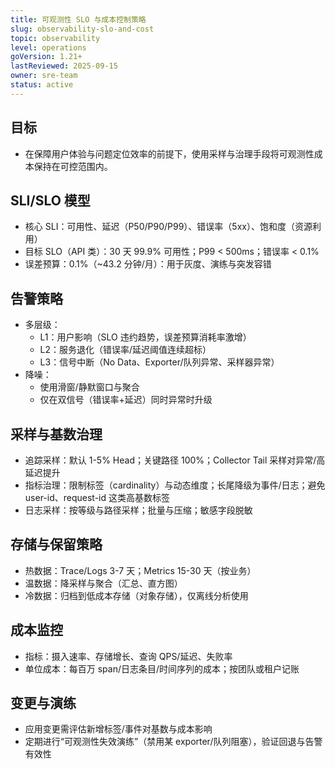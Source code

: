 ```yaml
---
title: 可观测性 SLO 与成本控制策略
slug: observability-slo-and-cost
topic: observability
level: operations
goVersion: 1.21+
lastReviewed: 2025-09-15
owner: sre-team
status: active
---
```


## 目标

- 在保障用户体验与问题定位效率的前提下，使用采样与治理手段将可观测性成本保持在可控范围内。

## SLI/SLO 模型

- 核心 SLI：可用性、延迟（P50/P90/P99）、错误率（5xx）、饱和度（资源利用）
- 目标 SLO（API 类）：30 天 99.9% 可用性；P99 < 500ms；错误率 < 0.1%
- 误差预算：0.1%（~43.2 分钟/月）：用于灰度、演练与突发容错

## 告警策略

- 多层级：
  - L1：用户影响（SLO 违约趋势，误差预算消耗率激增）
  - L2：服务退化（错误率/延迟阈值连续超标）
  - L3：信号中断（No Data、Exporter/队列异常、采样器异常）
- 降噪：
  - 使用滑窗/静默窗口与聚合
  - 仅在双信号（错误率+延迟）同时异常时升级

## 采样与基数治理

- 追踪采样：默认 1-5% Head；关键路径 100%；Collector Tail 采样对异常/高延迟提升
- 指标治理：限制标签（cardinality）与动态维度；长尾降级为事件/日志；避免 user-id、request-id 这类高基数标签
- 日志采样：按等级与路径采样；批量与压缩；敏感字段脱敏

## 存储与保留策略

- 热数据：Trace/Logs 3-7 天；Metrics 15-30 天（按业务）
- 温数据：降采样与聚合（汇总、直方图）
- 冷数据：归档到低成本存储（对象存储），仅离线分析使用

## 成本监控

- 指标：摄入速率、存储增长、查询 QPS/延迟、失败率
- 单位成本：每百万 span/日志条目/时间序列的成本；按团队或租户记账

## 变更与演练

- 应用变更需评估新增标签/事件对基数与成本影响
- 定期进行“可观测性失效演练”（禁用某 exporter/队列阻塞），验证回退与告警有效性


